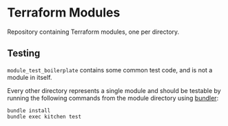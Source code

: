 # Terraform Modules

Repository containing Terraform modules, one per directory.

## Testing

`module_test_boilerplate` contains some common test code, and is not a module in
itself.

Every other directory represents a single module and should be testable by
running the following commands from the module directory using
[bundler](http://bundler.io/):

```
bundle install
bundle exec kitchen test
```

